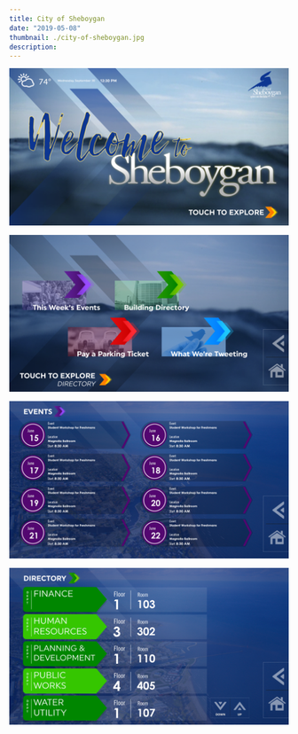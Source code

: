 ```yaml
---
title: City of Sheboygan
date: "2019-05-08"
thumbnail: ./city-of-sheboygan.jpg
description:
---
```


![Primary](./1_Primary.png)

![Interactive](./2_Interactive.png)

![Events](./3_Events.png)

![Directory](./4_Building-Directory.png)
